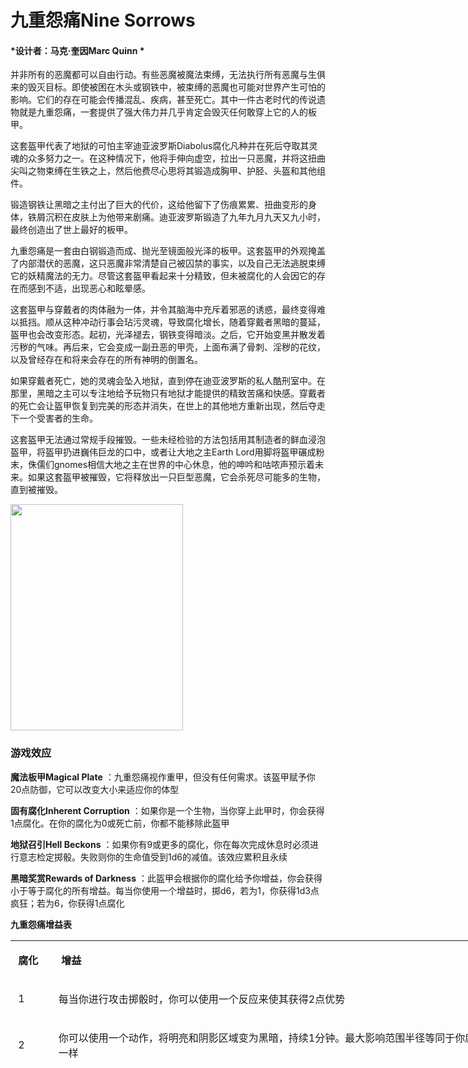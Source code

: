 # 九重怨痛Nine Sorrows 

#### *设计者：马克·奎因Marc Quinn *

并非所有的恶魔都可以自由行动。有些恶魔被魔法束缚，无法执行所有恶魔与生俱来的毁灭目标。即使被困在木头或钢铁中，被束缚的恶魔也可能对世界产生可怕的影响。它们的存在可能会传播混乱、疾病，甚至死亡。其中一件古老时代的传说遗物就是九重怨痛，一套提供了强大伟力并几乎肯定会毁灭任何敢穿上它的人的板甲。  

这套盔甲代表了地狱的可怕主宰迪亚波罗斯Diabolus腐化凡种并在死后夺取其灵魂的众多努力之一。在这种情况下，他将手伸向虚空，拉出一只恶魔，并将这扭曲尖叫之物束缚在生铁之上，然后他费尽心思将其锻造成胸甲、护胫、头盔和其他组件。  

锻造钢铁让黑暗之主付出了巨大的代价，这给他留下了伤痕累累、扭曲变形的身体，铁屑沉积在皮肤上为他带来剧痛。迪亚波罗斯锻造了九年九月九天又九小时，最终创造出了世上最好的板甲。  

九重怨痛是一套由白钢锻造而成、抛光至镜面般光泽的板甲。这套盔甲的外观掩盖了内部潜伏的恶魔，这只恶魔非常清楚自己被囚禁的事实，以及自己无法逃脱束缚它的妖精魔法的无力。尽管这套盔甲看起来十分精致，但未被腐化的人会因它的存在而感到不适，出现恶心和眩晕感。  

这套盔甲与穿戴者的肉体融为一体，并令其脑海中充斥着邪恶的诱惑，最终变得难以抵挡。顺从这种冲动行事会玷污灵魂，导致腐化增长，随着穿戴者黑暗的蔓延，盔甲也会改变形态。起初，光泽褪去，钢铁变得暗淡。之后，它开始变黑并散发着污秽的气味。再后来，它会变成一副丑恶的甲壳，上面布满了骨刺、淫秽的花纹，以及曾经存在和将来会存在的所有神明的倒置名。  

如果穿戴者死亡，她的灵魂会坠入地狱，直到停在迪亚波罗斯的私人酷刑室中。在那里，黑暗之主可以专注地给予玩物只有地狱才能提供的精致苦痛和快感。穿戴者的死亡会让盔甲恢复到完美的形态并消失，在世上的其他地方重新出现，然后夺走下一个受害者的生命。  

这套盔甲无法通过常规手段摧毁。一些未经检验的方法包括用其制造者的鲜血浸泡盔甲，将盔甲扔进巍伟巨龙的口中，或者让大地之主Earth
Lord用脚将盔甲碾成粉末，侏儒们gnomes相信大地之主在世界的中心休息，他的呻吟和咕哝声预示着未来。如果这套盔甲被摧毁，它将释放出一只巨型恶魔，它会杀死尽可能多的生物，直到被摧毁。

<img
src="file:///C:\Users\13888\AppData\Local\Temp\ksohtml76032\wps6.png"
width="276" height="362" />

### 游戏效应 

**魔法板甲Magical Plate**
：九重怨痛视作重甲，但没有任何需求。该盔甲赋予你20点防御，它可以改变大小来适应你的体型  

**固有腐化Inherent Corruption**
：如果你是一个生物，当你穿上此甲时，你会获得1点腐化。在你的腐化为0或死亡前，你都不能移除此盔甲  

**地狱召引Hell Beckons**
：如果你有9或更多的腐化，你在每次完成休息时必须进行意志检定掷骰。失败则你的生命值受到1d6的减值。该效应累积且永续  

**黑暗奖赏Rewards of Darkness**
：此盔甲会根据你的腐化给予你增益，你会获得小于等于腐化的所有增益。每当你使用一个增益时，掷d6，若为1，你获得1d3点疯狂；若为6，你获得1点腐化

**九重怨痛增益表**

<table style="HEIGHT: 195px; WIDTH: 1088px; 
BORDER-COLLAPSE: collapse" data-bordercolor="#000000"
data-cellspacing="0" data-cellpadding="2" width="1088" data-border="0">
<tbody>
<tr class="odd">
<td><p><strong> 腐化</strong></p></td>
<td><p><strong> 增益</strong></p></td>
</tr>
<tr class="even">
<td><p> 1</p></td>
<td><p>每当你进行攻击掷骰时，你可以使用一个反应来使其获得2点优势</p></td>
</tr>
<tr class="odd">
<td><p> 2</p></td>
<td><p>你可以使用一个动作，将明亮和阴影区域变为黑暗，持续1分钟。最大影响范围半径等同于你腐化值的两倍。你不受这种黑暗的影响，就像明亮一样</p></td>
</tr>
<tr class="even">
<td><p> 3</p></td>
<td><p>你可以使用一个动作来使一个被强控的微型恶魔出现在短程范围内。如果你的腐化为5或更高，则会出现一个小型恶魔。如果腐化为9或更高，则是一个中型恶魔</p></td>
</tr>
<tr class="odd">
<td><p> 4</p></td>
<td><p>当短程范围内的生物进行攻击掷骰或检定掷骰时，你可以使用一个反应给予生物6点优势。如果目标接受，则获得1点腐化</p></td>
</tr>
<tr class="even">
<td><p> 5</p></td>
<td><p>你可以在你的回合中做以下事情之一。当你要施放法术时，你可以不消耗施法次数的施放法术。或者，你本回合获得一个额外的动作。一旦使用此增益，你必须完成休息后才能再次使用</p></td>
</tr>
<tr class="odd">
<td><p> 6</p></td>
<td><p>每当你杀死一个活物时，你可以吞噬它的灵魂并获得+10的生命加值，持续到你完成休息</p></td>
</tr>
<tr class="even">
<td><p> 7</p></td>
<td><p>每当你受到生物的伤害时，你可以使用一个反应来对生物造成相同的伤害</p></td>
</tr>
<tr class="odd">
<td><p> 8</p></td>
<td><p>当你或你的团队成员杀死一个腐化为0的生物时，你可以使用一个反应来让目标恢复所有施法次数或治愈所有伤害。如果目标是你以外的生物，它会获得1点腐化</p></td>
</tr>
<tr class="even">
<td><p> 9或更多</p></td>
<td>你可以用一个动作指定短程范围内一个生物为目标，目标受到等同其生命值的伤害。一旦你使用此增益，你必须完成休息后才能再次使用</td>
</tr>
</tbody>
</table>
